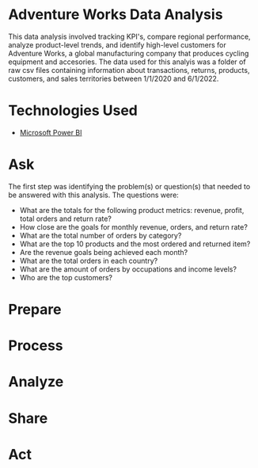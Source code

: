 # Adventure Works Data Analysis

This data analysis involved tracking KPI's, compare regional performance, analyze product-level trends, and identify high-level customers for Adventure Works, a global manufacturing company that produces cycling equipment and accesories. The data used for this analyis was a folder of raw csv files containing information about transactions, returns, products, customers, and sales territories between 1/1/2020 and 6/1/2022.

# Technologies Used
 - [Microsoft Power BI](https://www.microsoft.com/en-us/power-platform/products/power-bi)

# Ask
The first step was identifying the problem(s) or question(s) that needed to be answered with this analysis. The questions were:

 - What are the totals for the following product metrics: revenue, profit, total orders and return rate?
 - How close are the goals for monthly revenue, orders, and return rate?
 - What are the total number of orders by category?
 - What are the top 10 products and the most ordered and returned item?
 - Are the revenue goals being achieved each month?
 - What are the total orders in each country?
 - What are the amount of orders by occupations and income levels?
 - Who are the top customers?

# Prepare


# Process


# Analyze


# Share


# Act
